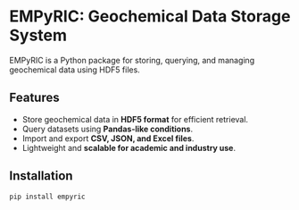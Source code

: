# EMPyRIC: Geochemical Data Storage System

EMPyRIC is a Python package for storing, querying, and managing geochemical data using HDF5 files.

## Features
- Store geochemical data in **HDF5 format** for efficient retrieval.
- Query datasets using **Pandas-like conditions**.
- Import and export **CSV, JSON, and Excel files**.
- Lightweight and **scalable for academic and industry use**.

## Installation
```bash
pip install empyric